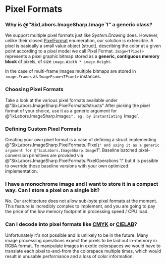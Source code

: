 # Pixel Formats

### Why is @"SixLabors.ImageSharp.Image`1" a generic class?

We support multiple pixel formats just like _System.Drawing_ does. However, unlike their closed [PixelFormat](https://docs.microsoft.com/en-us/dotnet/api/system.drawing.imaging.pixelformat) enumeration, our solution is extensible.
A pixel is basically a small value object (struct), describing the color at a given point according to a pixel model we call Pixel Format. `Image<TPixel>` represents a pixel graphic bitmap stored as a **generic, contiguous memory block** of pixels, of size `image.Width * image.Height`.

In the case of multi-frame images multiple bitmaps are stored in `image.Frames` as `ImageFrame<TPixel>` instances.

### Choosing Pixel Formats

Take a look at the various pixel formats available under @"SixLabors.ImageSharp.PixelFormats#structs" After picking the pixel format of your choice, use it as a generic argument for @"ixLabors.ImageSharp.Image`1", eg. by instantiating `Image<Bgr24>`.

### Defining Custom Pixel Formats

Creating your own pixel format is a case of defining a struct implementing @"SixLabors.ImageSharp.PixelFormats.IPixel`1" and using it as a generic argument for @"SixLabors.ImageSharp.Image`1".
Baseline batched pixel-conversion primitives are provided via @"SixLabors.ImageSharp.PixelFormats.PixelOperations`1" but it is possible to override those baseline versions with your own optimized implementation.

### I have a monochrome image and I want to store it in a compact way. Can I store a pixel on a single bit?

No. Our architecture does not allow sub-byte pixel formats at the moment. This feature is incredibly complex to implement, and you are going to pay the price of the low memory footprint in processing speed / CPU load.

### Can I decode into pixel formats like [CMYK](https://en.wikipedia.org/wiki/CMYK_color_model) or [CIELAB](https://en.wikipedia.org/wiki/Lab_color_space)?

Unfortunately it's not possible and is unlikely to be in the future. Many image processing operations expect the pixels to be laid out in-memory in RGBA format. To manipulate images in exotic colorspaces we would have to translate each pixel to-and-from the colorspace multiple times, which would result in unusable performance and a loss of color information.
